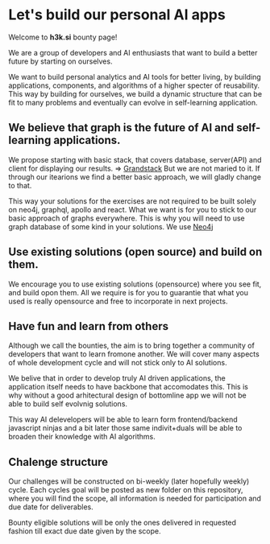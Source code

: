 # Let's build our personal AI apps 

Welcome to **h3k.si** bounty page!

We are a group of developers and AI enthusiasts that want to build a better future by starting on ourselves.

We want to build personal analytics and AI tools for better living, by building applications, components, and algorithms of a higher specter of reusability. 
This way by building for ourselves, we build a dynamic structure that can be fit to many problems and eventually can evolve in self-learning application.

## We believe that graph is the future of AI and self-learning applications.

We propose starting with basic stack, that covers database, server(API) and client for displaying our results. => [Grandstack](https://grandstack.io/)
But we are not maried to it. If through our itearions we find a better basic approach, we will gladly change to that.

This way your solutions for the exercises are not required to be built solely on neo4j, graphql, apollo and react. 
What we want is for you to stick to our basic approach of graphs everywhere. This is why you will need to use graph database of some kind in your solutions. We use [Neo4j](https://neo4j.com/) 

## Use existing solutions (open source) and build on them.
We encourage you to use existing solutions (opensource) where you see fit, and build opon them. All we require is for you to guarantie that what you used is really opensource and free to incorporate in next projects.

## Have fun and learn from others
Although we call the bounties, the aim is to bring together a community of developers that want to learn fromone another. We will cover many aspects of whole development cycle and will not stick only to AI solutions.

We belive that in order to develop truly AI driven applications, the application itself needs to have backbone that accomodates this. This is why without a good arhitectural design of bottomline app we will not be able to build self evolvnig solutions.

This way AI delevelopers will be able to learn form frontend/backend javascript ninjas and a bit later those same indivit+duals will be able to broaden their knowledge with AI algorithms.

## Chalenge structure
Our challenges will be constructed on bi-weekly (later hopefully weekly) cycle. 
Each cycles goal will be posted as new folder on this repository, where you will find the scope, all information is needed for participation and due date for deliverables.

Bounty eligible solutions will be only the ones delivered in requested fashion till exact due date given by the scope. 